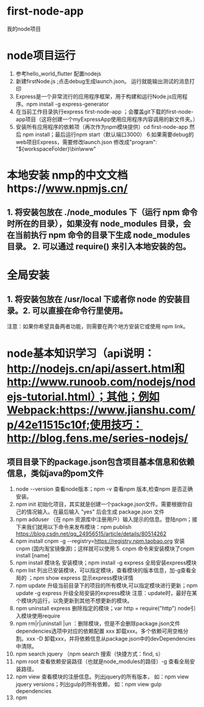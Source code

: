 # first-node-app
我的node项目

# node项目运行
  1. 参考hello_world_flutter 配置nodejs
  2. 新建firstNode.js ;点击debug生成launch.json。 运行就能输出测试的消息打印
  3. Express是一个非常流行的应用程序框架，用于构建和运行Node.js应用程序。npm install -g express-generator
  4. 在当前工作目录执行express first-node-app ；会覆盖git下载的first-node-app项目（这将创建一个myExpressApp使用应用程序内容调用的新文件夹。）
  5. 安装所有应用程序的依赖项（再次作为npm模块提供）cd first-node-app 然后 npm install；最后运行npm start（默认端口3000）
  6.如果需要debug的web项目Express，需要修改launch.json 修改成"program": "${workspaceFolder}\\bin\\www"


# 本地安装 nmp的中文文档https://www.npmjs.cn/
  ## 1. 将安装包放在 ./node_modules 下（运行 npm 命令时所在的目录），如果没有 node_modules 目录，会在当前执行 npm 命令的目录下生成 node_modules 目录。 2. 可以通过 require() 来引入本地安装的包。
# 全局安装
  ## 1. 将安装包放在 /usr/local 下或者你 node 的安装目录。2. 可以直接在命令行里使用。
  注意：如果你希望具备两者功能，则需要在两个地方安装它或使用 npm link。
# node基本知识学习（api说明：http://nodejs.cn/api/assert.html和http://www.runoob.com/nodejs/nodejs-tutorial.html）；其他；例如Webpack:https://www.jianshu.com/p/42e11515c10f;使用技巧：http://blog.fens.me/series-nodejs/
## 项目目录下的package.json包含项目基本信息和依赖信息，类似java的pom文件
1. node --version 查看node版本；npm -v 查看npm 版本,检查npm 是否正确安装。
2. npm init 初始化项目，其实就是创建一个package.json文件。需要根据你自己的情况输入。在最后输入 "yes" 后会生成 package.json 文件
3. npm adduser （在 npm 资源库中注册用户）输入提示的信息。登陆npm；接下来我们就用以下命令来发布模块：npm publish https://blog.csdn.net/qq_24956515/article/details/80514262
4. npm install cnpm -g --registry=https://registry.npm.taobao.org 安装cnpm (国内淘宝镜像源)；这样就可以使用 5. cnpm 命令来安装模块了cnpm install [name]
6. npm install 模块名 安装模块；npm install -g express 全局安装express模块
7. npm list 列出已安装模块，可以指定模块，查看模块的版本信息，加-g查看全局的 ；npm show express 显示express模块详情
8. npm update 升级当前目录下的项目的所有模块,可以指定模块进行更新；npm update -g express 升级全局安装的express模块
  注意：update时，最好在某个模块内运行，以免更新到其他不想更新的模块。
9. npm uninstall express 删除指定的模块；var http = require("http")  node引入模块使用require
10. npm rm|r|uninstall |un <name>：删除模块，但是不会删除package.json文件dependencies选项中对应的依赖配置
   xxx 卸载xxx。多个依赖可用空格分割。xxx -D 卸载xxx，并将依赖信息从package.json中的devDependencies中清除。
11. npm search jquery （npm search 搜索（快捷方式：find, s）
12. npm root 查看依赖安装路径（也就是node_modules的路径）-g 查看全局安装路径。
13. npm view 查看模块的注册信息。列出jquery的所有版本， 如：npm view jquery versions；列出gulp的所有依赖， 如：npm view gulp dependencies
14. npm <script>：有npm start [<name>]，npm stop [<name>]，npm test [<name>] 等，该些脚本定义在package.json文件scripts中。
15. Package.json 属性说明：http://www.runoob.com/nodejs/nodejs-npm.html
